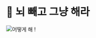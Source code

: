 # 🍳 뇌 빼고 그냥 해라

![어떻게 해 !](https://image.fmkorea.com/files/attach/new2/20210915/486616/1327481829/3916296144/99b983892094b5c6d2fc3736e15da7d1.jpg)
